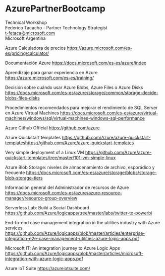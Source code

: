 # AzurePartnerBootcamp
Technical Workshop<br>
Federico Tacacho - Partner Technology Strategist<br>
t-fetaca@microsoft.com<br>
Microsoft Argentina<br>

Azure Calculadora de precios
https://azure.microsoft.com/es-es/pricing/calculator/

Documentación Azure
https://docs.microsoft.com/es-es/azure/index

Aprendizaje para ganar experiencia en Azure
https://azure.microsoft.com/es-es/training/

Decisión sobre cuándo usar Azure Blobs, Azure Files o Azure Disks
https://docs.microsoft.com/es-es/azure/storage/common/storage-decide-blobs-files-disks

Procedimientos recomendados para mejorar el rendimiento de SQL Server en Azure Virtual Machines
https://docs.microsoft.com/es-es/azure/virtual-machines/windows/sql/virtual-machines-windows-sql-performance

Azure Github Official
https://github.com/azure

Azure Quickstart templates
https://github.com/Azure/azure-quickstart-templateshttps://github.com/Azure/azure-quickstart-templates

Very simple deployment of a Linux VM
https://github.com/Azure/azure-quickstart-templates/tree/master/101-vm-simple-linux

Azure Blob Storage: niveles de almacenamiento de archivo, esporádico y frecuente
https://docs.microsoft.com/es-es/azure/storage/blobs/storage-blob-storage-tiers

Información general del Administrador de recursos de Azure
https://docs.microsoft.com/es-es/azure/azure-resource-manager/resource-group-overview

Serverless Lab: Build a Social Dashboard
https://github.com/Azure/logicapps/tree/master/labs/twitter-to-powerbi

End-to-end case management integration in the utilities industry with Azure services
https://github.com/Azure/logicapps/blob/master/articles/enterprise-integration-e2e-case-management-utilities-azure-logic-apps.pdf

Microsoft IT: An integration journey to Azure Logic Apps
https://github.com/Azure/logicapps/blob/master/articles/microsoft-integration-with-azure-logic-apps.pdf

Azure IoT Suite
https://azureiotsuite.com/
